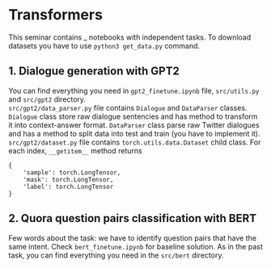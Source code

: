 # Transformers
This seminar contains _ notebooks with independent tasks. To download datasets you have to use `python3 get_data.py` command.
## 1. Dialogue generation with GPT2
You can find everything you need in `gpt2_finetune.ipynb` file, `src/utils.py`  and `src/gpt2` directory.  
`src/gpt2/data_parser.py` file contains `Dialogue` and `DataParser` classes. `Dialogue` class store raw dialogue sentencies and has method to transform it into context-answer format. `DataParser` class parse raw Twitter dialogues and has a method to split data into test and train (you have to implement it).  
`src/gpt2/dataset.py` file contains `torch.utils.data.Dataset` child class. For each index, `__getitem__` method returns
```
{
    'sample': torch.LongTensor, 
    'mask': torch.LongTensor, 
    'label': torch.LongTensor
}
``` 
## 2. Quora question pairs classification with BERT
Few words about the task: we have to identify question pairs that have the same intent. 
Check `bert_finetune.ipynb` for baseline solution. As in the past task, you can find everything you need in the `src/bert` directory.  
